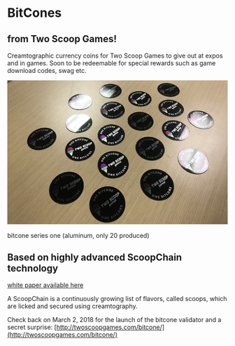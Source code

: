 # BitCones
## from Two Scoop Games!

Creamtographic currency coins for Two Scoop Games to give out at expos and in games. Soon to be redeemable for special rewards such as game download codes, swag etc.

![bitcone series one](img/series-one.png)

bitcone series one (aluminum, only 20 produced)

## Based on highly advanced ScoopChain technology

[white paper available here](https://github.com/TwoScoopGames/scoopchain/blob/master/scoopchain-whitepaper.jpg)


A ScoopChain is a continuously growing list of flavors, called scoops, which are licked and secured using creamtography.


Check back on March 2, 2018 for the launch of the bitcone validator and a secret surprise:
[http://twoscoopgames.com/bitcone/](http://twoscoopgames.com/bitcone/)
